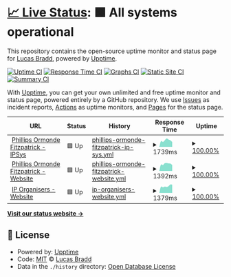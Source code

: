# [📈 Live Status](https://Aclsu.github.io/pof-status): <!--live status--> **🟩 All systems operational**

This repository contains the open-source uptime monitor and status page for [Lucas Bradd](https://Aclsu.github.io/pof-status), powered by [Upptime](https://github.com/upptime/upptime).

[![Uptime CI](https://github.com/Aclsu/pof-status/workflows/Uptime%20CI/badge.svg)](https://github.com/Aclsu/pof-status/actions?query=workflow%3A%22Uptime+CI%22)
[![Response Time CI](https://github.com/Aclsu/pof-status/workflows/Response%20Time%20CI/badge.svg)](https://github.com/Aclsu/pof-status/actions?query=workflow%3A%22Response+Time+CI%22)
[![Graphs CI](https://github.com/Aclsu/pof-status/workflows/Graphs%20CI/badge.svg)](https://github.com/Aclsu/pof-status/actions?query=workflow%3A%22Graphs+CI%22)
[![Static Site CI](https://github.com/Aclsu/pof-status/workflows/Static%20Site%20CI/badge.svg)](https://github.com/Aclsu/pof-status/actions?query=workflow%3A%22Static+Site+CI%22)
[![Summary CI](https://github.com/Aclsu/pof-status/workflows/Summary%20CI/badge.svg)](https://github.com/Aclsu/pof-status/actions?query=workflow%3A%22Summary+CI%22)

With [Upptime](https://upptime.js.org), you can get your own unlimited and free uptime monitor and status page, powered entirely by a GitHub repository. We use [Issues](https://github.com/Aclsu/pof-status/issues) as incident reports, [Actions](https://github.com/Aclsu/pof-status/actions) as uptime monitors, and [Pages](https://Aclsu.github.io/pof-status) for the status page.

<!--start: status pages-->
<!-- This summary is generated by Upptime (https://github.com/upptime/upptime) -->
<!-- Do not edit this manually, your changes will be overwritten -->
<!-- prettier-ignore -->
| URL | Status | History | Response Time | Uptime |
| --- | ------ | ------- | ------------- | ------ |
| <img alt="" src="https://ipsys.pof.com.au/dist/images/favicon.ico" height="13"> [Phillips Ormonde Fitzpatrick - IPSys](https://ipsys.pof.com.au) | 🟩 Up | [phillips-ormonde-fitzpatrick-ip-sys.yml](https://github.com/Aclsu/pof-status/commits/HEAD/history/phillips-ormonde-fitzpatrick-ip-sys.yml) | <details><summary><img alt="Response time graph" src="./graphs/phillips-ormonde-fitzpatrick-ip-sys/response-time-week.png" height="20"> 1739ms</summary><br><a href="https://status.pof.com.au/history/phillips-ormonde-fitzpatrick-ip-sys"><img alt="Response time 1565" src="https://img.shields.io/endpoint?url=https%3A%2F%2Fraw.githubusercontent.com%2FAclsu%2Fpof-status%2FHEAD%2Fapi%2Fphillips-ormonde-fitzpatrick-ip-sys%2Fresponse-time.json"></a><br><a href="https://status.pof.com.au/history/phillips-ormonde-fitzpatrick-ip-sys"><img alt="24-hour response time 1145" src="https://img.shields.io/endpoint?url=https%3A%2F%2Fraw.githubusercontent.com%2FAclsu%2Fpof-status%2FHEAD%2Fapi%2Fphillips-ormonde-fitzpatrick-ip-sys%2Fresponse-time-day.json"></a><br><a href="https://status.pof.com.au/history/phillips-ormonde-fitzpatrick-ip-sys"><img alt="7-day response time 1739" src="https://img.shields.io/endpoint?url=https%3A%2F%2Fraw.githubusercontent.com%2FAclsu%2Fpof-status%2FHEAD%2Fapi%2Fphillips-ormonde-fitzpatrick-ip-sys%2Fresponse-time-week.json"></a><br><a href="https://status.pof.com.au/history/phillips-ormonde-fitzpatrick-ip-sys"><img alt="30-day response time 1610" src="https://img.shields.io/endpoint?url=https%3A%2F%2Fraw.githubusercontent.com%2FAclsu%2Fpof-status%2FHEAD%2Fapi%2Fphillips-ormonde-fitzpatrick-ip-sys%2Fresponse-time-month.json"></a><br><a href="https://status.pof.com.au/history/phillips-ormonde-fitzpatrick-ip-sys"><img alt="1-year response time 1565" src="https://img.shields.io/endpoint?url=https%3A%2F%2Fraw.githubusercontent.com%2FAclsu%2Fpof-status%2FHEAD%2Fapi%2Fphillips-ormonde-fitzpatrick-ip-sys%2Fresponse-time-year.json"></a></details> | <details><summary><a href="https://status.pof.com.au/history/phillips-ormonde-fitzpatrick-ip-sys">100.00%</a></summary><a href="https://status.pof.com.au/history/phillips-ormonde-fitzpatrick-ip-sys"><img alt="All-time uptime 100.00%" src="https://img.shields.io/endpoint?url=https%3A%2F%2Fraw.githubusercontent.com%2FAclsu%2Fpof-status%2FHEAD%2Fapi%2Fphillips-ormonde-fitzpatrick-ip-sys%2Fuptime.json"></a><br><a href="https://status.pof.com.au/history/phillips-ormonde-fitzpatrick-ip-sys"><img alt="24-hour uptime 100.00%" src="https://img.shields.io/endpoint?url=https%3A%2F%2Fraw.githubusercontent.com%2FAclsu%2Fpof-status%2FHEAD%2Fapi%2Fphillips-ormonde-fitzpatrick-ip-sys%2Fuptime-day.json"></a><br><a href="https://status.pof.com.au/history/phillips-ormonde-fitzpatrick-ip-sys"><img alt="7-day uptime 100.00%" src="https://img.shields.io/endpoint?url=https%3A%2F%2Fraw.githubusercontent.com%2FAclsu%2Fpof-status%2FHEAD%2Fapi%2Fphillips-ormonde-fitzpatrick-ip-sys%2Fuptime-week.json"></a><br><a href="https://status.pof.com.au/history/phillips-ormonde-fitzpatrick-ip-sys"><img alt="30-day uptime 100.00%" src="https://img.shields.io/endpoint?url=https%3A%2F%2Fraw.githubusercontent.com%2FAclsu%2Fpof-status%2FHEAD%2Fapi%2Fphillips-ormonde-fitzpatrick-ip-sys%2Fuptime-month.json"></a><br><a href="https://status.pof.com.au/history/phillips-ormonde-fitzpatrick-ip-sys"><img alt="1-year uptime 100.00%" src="https://img.shields.io/endpoint?url=https%3A%2F%2Fraw.githubusercontent.com%2FAclsu%2Fpof-status%2FHEAD%2Fapi%2Fphillips-ormonde-fitzpatrick-ip-sys%2Fuptime-year.json"></a></details>
| <img alt="" src="https://cdn.pof.com.au/app/themes/POF/dist/images/favicon.ico" height="13"> [Phillips Ormonde Fitzpatrick - Website](https://www.pof.com.au) | 🟩 Up | [phillips-ormonde-fitzpatrick-website.yml](https://github.com/Aclsu/pof-status/commits/HEAD/history/phillips-ormonde-fitzpatrick-website.yml) | <details><summary><img alt="Response time graph" src="./graphs/phillips-ormonde-fitzpatrick-website/response-time-week.png" height="20"> 1392ms</summary><br><a href="https://status.pof.com.au/history/phillips-ormonde-fitzpatrick-website"><img alt="Response time 1333" src="https://img.shields.io/endpoint?url=https%3A%2F%2Fraw.githubusercontent.com%2FAclsu%2Fpof-status%2FHEAD%2Fapi%2Fphillips-ormonde-fitzpatrick-website%2Fresponse-time.json"></a><br><a href="https://status.pof.com.au/history/phillips-ormonde-fitzpatrick-website"><img alt="24-hour response time 956" src="https://img.shields.io/endpoint?url=https%3A%2F%2Fraw.githubusercontent.com%2FAclsu%2Fpof-status%2FHEAD%2Fapi%2Fphillips-ormonde-fitzpatrick-website%2Fresponse-time-day.json"></a><br><a href="https://status.pof.com.au/history/phillips-ormonde-fitzpatrick-website"><img alt="7-day response time 1392" src="https://img.shields.io/endpoint?url=https%3A%2F%2Fraw.githubusercontent.com%2FAclsu%2Fpof-status%2FHEAD%2Fapi%2Fphillips-ormonde-fitzpatrick-website%2Fresponse-time-week.json"></a><br><a href="https://status.pof.com.au/history/phillips-ormonde-fitzpatrick-website"><img alt="30-day response time 1378" src="https://img.shields.io/endpoint?url=https%3A%2F%2Fraw.githubusercontent.com%2FAclsu%2Fpof-status%2FHEAD%2Fapi%2Fphillips-ormonde-fitzpatrick-website%2Fresponse-time-month.json"></a><br><a href="https://status.pof.com.au/history/phillips-ormonde-fitzpatrick-website"><img alt="1-year response time 1333" src="https://img.shields.io/endpoint?url=https%3A%2F%2Fraw.githubusercontent.com%2FAclsu%2Fpof-status%2FHEAD%2Fapi%2Fphillips-ormonde-fitzpatrick-website%2Fresponse-time-year.json"></a></details> | <details><summary><a href="https://status.pof.com.au/history/phillips-ormonde-fitzpatrick-website">100.00%</a></summary><a href="https://status.pof.com.au/history/phillips-ormonde-fitzpatrick-website"><img alt="All-time uptime 100.00%" src="https://img.shields.io/endpoint?url=https%3A%2F%2Fraw.githubusercontent.com%2FAclsu%2Fpof-status%2FHEAD%2Fapi%2Fphillips-ormonde-fitzpatrick-website%2Fuptime.json"></a><br><a href="https://status.pof.com.au/history/phillips-ormonde-fitzpatrick-website"><img alt="24-hour uptime 100.00%" src="https://img.shields.io/endpoint?url=https%3A%2F%2Fraw.githubusercontent.com%2FAclsu%2Fpof-status%2FHEAD%2Fapi%2Fphillips-ormonde-fitzpatrick-website%2Fuptime-day.json"></a><br><a href="https://status.pof.com.au/history/phillips-ormonde-fitzpatrick-website"><img alt="7-day uptime 100.00%" src="https://img.shields.io/endpoint?url=https%3A%2F%2Fraw.githubusercontent.com%2FAclsu%2Fpof-status%2FHEAD%2Fapi%2Fphillips-ormonde-fitzpatrick-website%2Fuptime-week.json"></a><br><a href="https://status.pof.com.au/history/phillips-ormonde-fitzpatrick-website"><img alt="30-day uptime 100.00%" src="https://img.shields.io/endpoint?url=https%3A%2F%2Fraw.githubusercontent.com%2FAclsu%2Fpof-status%2FHEAD%2Fapi%2Fphillips-ormonde-fitzpatrick-website%2Fuptime-month.json"></a><br><a href="https://status.pof.com.au/history/phillips-ormonde-fitzpatrick-website"><img alt="1-year uptime 100.00%" src="https://img.shields.io/endpoint?url=https%3A%2F%2Fraw.githubusercontent.com%2FAclsu%2Fpof-status%2FHEAD%2Fapi%2Fphillips-ormonde-fitzpatrick-website%2Fuptime-year.json"></a></details>
| <img alt="" src="https://cdn.iporganisers.com.au/app/themes/iporganisers/assets/img/favicon.ico" height="13"> [IP Organisers - Website](https://www.iporganisers.com.au) | 🟩 Up | [ip-organisers-website.yml](https://github.com/Aclsu/pof-status/commits/HEAD/history/ip-organisers-website.yml) | <details><summary><img alt="Response time graph" src="./graphs/ip-organisers-website/response-time-week.png" height="20"> 1379ms</summary><br><a href="https://status.pof.com.au/history/ip-organisers-website"><img alt="Response time 1209" src="https://img.shields.io/endpoint?url=https%3A%2F%2Fraw.githubusercontent.com%2FAclsu%2Fpof-status%2FHEAD%2Fapi%2Fip-organisers-website%2Fresponse-time.json"></a><br><a href="https://status.pof.com.au/history/ip-organisers-website"><img alt="24-hour response time 1099" src="https://img.shields.io/endpoint?url=https%3A%2F%2Fraw.githubusercontent.com%2FAclsu%2Fpof-status%2FHEAD%2Fapi%2Fip-organisers-website%2Fresponse-time-day.json"></a><br><a href="https://status.pof.com.au/history/ip-organisers-website"><img alt="7-day response time 1379" src="https://img.shields.io/endpoint?url=https%3A%2F%2Fraw.githubusercontent.com%2FAclsu%2Fpof-status%2FHEAD%2Fapi%2Fip-organisers-website%2Fresponse-time-week.json"></a><br><a href="https://status.pof.com.au/history/ip-organisers-website"><img alt="30-day response time 1268" src="https://img.shields.io/endpoint?url=https%3A%2F%2Fraw.githubusercontent.com%2FAclsu%2Fpof-status%2FHEAD%2Fapi%2Fip-organisers-website%2Fresponse-time-month.json"></a><br><a href="https://status.pof.com.au/history/ip-organisers-website"><img alt="1-year response time 1209" src="https://img.shields.io/endpoint?url=https%3A%2F%2Fraw.githubusercontent.com%2FAclsu%2Fpof-status%2FHEAD%2Fapi%2Fip-organisers-website%2Fresponse-time-year.json"></a></details> | <details><summary><a href="https://status.pof.com.au/history/ip-organisers-website">100.00%</a></summary><a href="https://status.pof.com.au/history/ip-organisers-website"><img alt="All-time uptime 100.00%" src="https://img.shields.io/endpoint?url=https%3A%2F%2Fraw.githubusercontent.com%2FAclsu%2Fpof-status%2FHEAD%2Fapi%2Fip-organisers-website%2Fuptime.json"></a><br><a href="https://status.pof.com.au/history/ip-organisers-website"><img alt="24-hour uptime 100.00%" src="https://img.shields.io/endpoint?url=https%3A%2F%2Fraw.githubusercontent.com%2FAclsu%2Fpof-status%2FHEAD%2Fapi%2Fip-organisers-website%2Fuptime-day.json"></a><br><a href="https://status.pof.com.au/history/ip-organisers-website"><img alt="7-day uptime 100.00%" src="https://img.shields.io/endpoint?url=https%3A%2F%2Fraw.githubusercontent.com%2FAclsu%2Fpof-status%2FHEAD%2Fapi%2Fip-organisers-website%2Fuptime-week.json"></a><br><a href="https://status.pof.com.au/history/ip-organisers-website"><img alt="30-day uptime 100.00%" src="https://img.shields.io/endpoint?url=https%3A%2F%2Fraw.githubusercontent.com%2FAclsu%2Fpof-status%2FHEAD%2Fapi%2Fip-organisers-website%2Fuptime-month.json"></a><br><a href="https://status.pof.com.au/history/ip-organisers-website"><img alt="1-year uptime 100.00%" src="https://img.shields.io/endpoint?url=https%3A%2F%2Fraw.githubusercontent.com%2FAclsu%2Fpof-status%2FHEAD%2Fapi%2Fip-organisers-website%2Fuptime-year.json"></a></details>

<!--end: status pages-->

[**Visit our status website →**](https://Aclsu.github.io/pof-status)

## 📄 License

- Powered by: [Upptime](https://github.com/upptime/upptime)
- Code: [MIT](./LICENSE) © [Lucas Bradd](https://Aclsu.github.io/pof-status)
- Data in the `./history` directory: [Open Database License](https://opendatacommons.org/licenses/odbl/1-0/)
